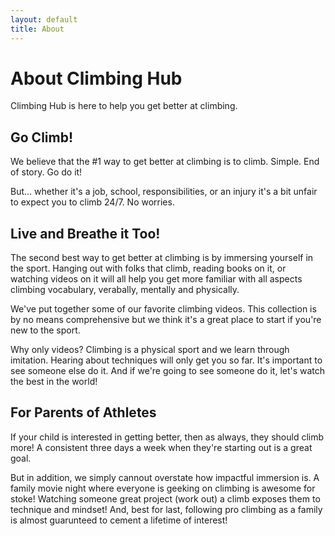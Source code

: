 ```yaml
---
layout: default
title: About
---
```


# About Climbing Hub

Climbing Hub is here to help you get better at climbing.

## Go Climb!

We believe that the #1 way to get better at climbing is to climb. Simple. End
of story. Go do it!

But... whether it's a job, school, responsibilities, or an injury it's a bit
unfair to expect you to climb 24/7. No worries.

## Live and Breathe it Too!

The second best way to get better at climbing is by immersing yourself in the
sport. Hanging out with folks that climb, reading books on it, or watching
videos on it will all help you get more familiar with all aspects climbing
vocabulary, verabally, mentally and physically.

We've put together some of our favorite climbing videos. This collection is by
no means comprehensive but we think it's a great place to start if you're new
to the sport.

Why only videos? Climbing is a physical sport and we learn through imitation.
Hearing about techniques will only get you so far. It's important to see
someone else do it. And if we're going to see someone do it, let's watch the
best in the world!

## For Parents of Athletes

If your child is interested in getting better, then as always, they should climb
more! A consistent three days a week when they're starting out is a great goal.

But in addition, we simply cannout overstate how impactful immersion is. A
family movie night where everyone is geeking on climbing is awesome for stoke!
Watching someone great project (work out) a climb exposes them to technique and
mindset! And, best for last, following pro climbing as a family is almost
guarunteed to cement a lifetime of interest!
